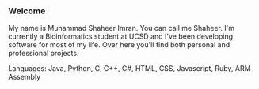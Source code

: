 ### Welcome

My name is Muhammad Shaheer Imran. You can call me Shaheer. I'm currently a Bioinformatics student at UCSD and I've been developing software for most of my life. Over here you'll find both personal and professional projects.

Languages: Java, Python, C, C++, C#, HTML, CSS, Javascript, Ruby, ARM Assembly
